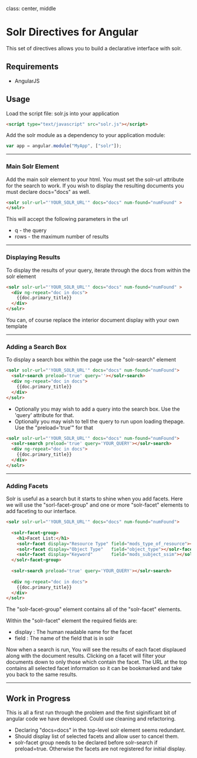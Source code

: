 class: center, middle

# Solr Directives for Angular

This set of directives allows you to build a declarative interface with solr.

## Requirements

- AngularJS

## Usage

Load the script file: solr.js into your application
```html
<script type="text/javascript" src="solr.js"></script>
```

Add the solr module as a dependency to your application module:
```js
var app = angular.module("MyApp", ["solr"]);
```

---
### Main Solr Element

Add the main solr element to your html.  You must set the solr-url attribute for the search to work.
If you wish to display the resulting documents you must declare docs="docs" as well.  

```html
<solr solr-url="'YOUR_SOLR_URL'" docs="docs" num-found="numFound" >
</solr>
```

This will accept the following parameters in the url

- q - the query
- rows - the maximum number of results

---
### Displaying Results

To display the results of your query, iterate through the docs from within the solr element

```html
<solr solr-url="'YOUR_SOLR_URL'" docs="docs" num-found="numFound" >
  <div ng-repeat="doc in docs">
    {{doc.primary_title}}
  </div>
</solr>
```

You can, of course replace the interior document display with your own template

---
### Adding a Search Box

To display a search box within the page use the "solr-search" element

```html
<solr solr-url="'YOUR_SOLR_URL'" docs="docs" num-found="numFound">
  <solr-search preload='true' query=''></solr-search>
  <div ng-repeat="doc in docs">
    {{doc.primary_title}}
  </div>
</solr>
```

- Optionally you may wish to add a query into the search box.  Use the 'query' attribute for that.
- Optionally you may wish to tell the query to run upon loading thepage.  Use the "preload='true'" for that

```html
<solr solr-url="'YOUR_SOLR_URL'" docs="docs" num-found="numFound">
  <solr-search preload='true' query='YOUR_QUERY'></solr-search>
  <div ng-repeat="doc in docs">
    {{doc.primary_title}}
  </div>
</solr>
```

---
### Adding Facets

Solr is useful as a search but it starts to shine when you add facets.
Here we will use the "sorl-facet-group" and one or more "solr-facet" elements to add faceting to our interface.

```html
<solr solr-url="'YOUR_SOLR_URL'" docs="docs" num-found="numFound">
  
  <solr-facet-group>
    <h1>Facet List:</h1>
    <solr-facet display="Resource Type" field="mods_type_of_resource"></solr-facet>
    <solr-facet display="Object Type"   field="object_type"></solr-facet>
    <solr-facet display="Keyword"       field="mods_subject_ssim"></solr-facet>
  </solr-facet-group>
              
  <solr-search preload='true' query='YOUR_QUERY'></solr-search>
  
  <div ng-repeat="doc in docs">
    {{doc.primary_title}}
  </div>
</solr>
```

The "solr-facet-group" element contains all of the "solr-facet" elements.

Within the "solr-facet" element the required fields are:

- display : The human readable name for the facet
- field : The name of the field that is in solr

Now when a search is run, You will see the results of each facet displaued along with the document results.
Clicking on a facet will filter your documents down to only those which contain the facet.
The URL at the top contains all selected facet information so it can be bookmarked and take you back to the same results.

---


## Work in Progress
This is all a first run through the problem and the first siginificant bit of angular code we have developed.
Could use cleaning and refactoring.

- Declaring "docs=docs" in the top-level solr element seems redundant.
- Should display list of selected facets and allow user to cancel them.
- solr-facet group needs to be declared before solr-search if preload=true.  Otherwise the facets are not registered for initial display.

